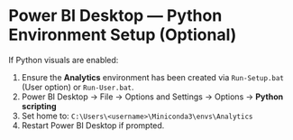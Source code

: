 # Power BI Desktop — Python Environment Setup (Optional)

If Python visuals are enabled:
1. Ensure the **Analytics** environment has been created via `Run-Setup.bat` (User option) or `Run-User.bat`.
2. Power BI Desktop → File → Options and Settings → Options → **Python scripting**
3. Set home to: `C:\Users\<username>\Miniconda3\envs\Analytics`
4. Restart Power BI Desktop if prompted.
